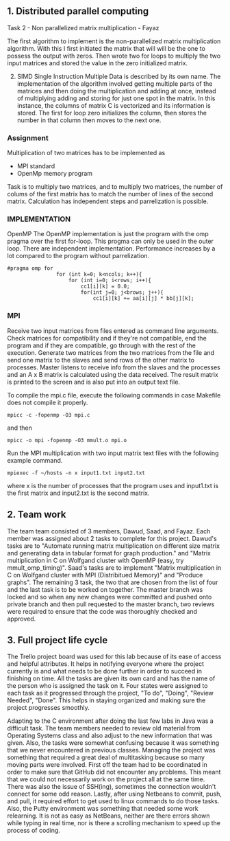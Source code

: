 ## 1. Distributed parallel computing
Task 2 - Non parallelized matrix multiplication - Fayaz

The first algorithm to implement is the non-parallelized matrix multiplication algorithm. With this I first initiated the matrix that will will be the one to possess the output with zeros. Then wrote two for loops to multiply the two input matrices and stored the value in the zero initialized matrix.

2. SIMD
Single Instruction Multiple Data is described by its own name. The implementation of the algorithm involved getting multiple parts of the matrices and then doing the multiplication and adding at once, instead of multiplying adding and storing for just one spot in the matrix. In this instance, the columns of matrix C is vectorized and its information is stored. The first for loop zero initializes the column, then stores the number in that column then moves to the next one. 

### Assignment

Multiplication of two matrices has to be implemented as

* MPI standard
* OpenMp memory program

Task is to multiply two matrices, and to multiply two matrices, the number of colums of the first matrix has to match the number of lines
of the second matrix. Calculation has independent steps and parrelization is possible.

### IMPLEMENTATION

OpenMP 
The OpenMP implementation is just the program with the omp pragma over the first for-loop. This progma can only be used in the outer loop.
There are independent implementation. Performance increases by a lot compared to the program without parrelization. 

```
#pragma omp for  
                for (int k=0; k<ncols; k++){
                    for (int i=0; i<rows; i++){
                        cc1[i][k] = 0.0; 
                        for(int j=0; j<brows; j++){
                            cc1[i][k] += aa[i][j] * bb[j][k];
```


### MPI

Receive two input matrices from files entered as command line arguments.  Check matrices for compatibility and if they're not compatible, end the program and if they are compatible, go through with the rest of the execution. Generate two matrices from the two matrices from the file and send one matrix to the slaves and send rows of the other matrix to processes.  Master listens to receive info from the slaves and the processes and an A x B matrix is calculated using the data received. The result matrix is printed to the screen and is also put into an output text file. 

To compile the mpi.c file, execute the following commands in case Makefile does not compile it properly.

```
mpicc -c -fopenmp -O3 mpi.c
```
and then
```
mpicc -o mpi -fopenmp -O3 mmult.o mpi.o
```

Run the MPI multiplication with two input matrix text files with the following example command.
```
mpiexec -f ~/hosts -n x input1.txt input2.txt
```
where x is the number of processes that the program uses and input1.txt is the first matrix and input2.txt is the second matrix.

## 2. Team work
The team team consisted of 3 members, Dawud, Saad, and Fayaz. Each member was assigned about 2 tasks to complete for this project. Dawud's tasks are to "Automate running  matrix multiplication on different size matrix and generating data in tabular format for graph production." and "Matrix multiplication in C  on Wolfgand cluster with  OpenMP (easy, try mmult_omp_timing)". Saad's tasks are to implement "Matrix multiplication in C  on Wolfgand cluster with MPI (Distribitued Memory)" and "Produce graphs". The remaining 3 task, the two that are chosen from the list of four and the last task is to be worked on together. The master branch was locked and so when any new changes were committed and pushed onto private branch and then pull requested to the master branch, two reviews were required to ensure that the code was thoroughly checked and approved. 

## 3. Full project life cycle
The Trello project board was used for this lab because of its ease of access and helpful attributes. It helps in notifying everyone where the project currently is and what needs to be done further in order to succeed in finishing on time. All the tasks are given its own card and has the name of the person who is assigned the task on it. Four states were assigned to each task as it progressed through the project, "To do", "Doing", "Review Needed", "Done". This helps in staying organized and making sure the project progresses smoothly. 

Adapting to the C environment after doing the last few labs in Java was a difficult task. The team members needed to review old material from Operating Systems class and also adjust to the new information that was given. Also, the tasks were somewhat confusing because it was something that we never encountered in previous classes. Managing the project was something that required a great deal of multitasking because so many moving parts were involved. First off the team had to be coordinated in order to make sure that GitHub did not encounter any problems. This meant that we could not necessarily work on the project all at the same time. There was also the issue of SSH(ing), sometimes the connection wouldn't connect for some odd reason. Lastly, after using Netbeans to commit, push, and pull, it  required effort to get used to linux commands to do those tasks. Also, the Putty environment was something that needed some work relearning. It is not as easy as NetBeans, neither are there errors shown while typing in real time, nor is there a scrolling mechanism to speed up the process of coding.
